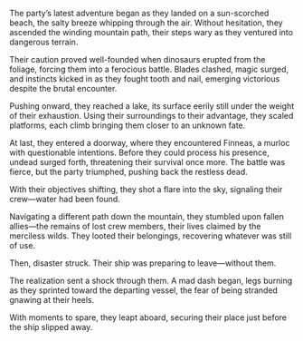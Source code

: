 <p>The party’s latest adventure began as they landed on a sun-scorched beach, the salty breeze whipping through the air. Without hesitation, they ascended the winding mountain path, their steps wary as they ventured into dangerous terrain.</p>

<p>Their caution proved well-founded when dinosaurs erupted from the foliage, forcing them into a ferocious battle. Blades clashed, magic surged, and instincts kicked in as they fought tooth and nail, emerging victorious despite the brutal encounter.</p>

<p>Pushing onward, they reached a lake, its surface eerily still under the weight of their exhaustion. Using their surroundings to their advantage, they scaled platforms, each climb bringing them closer to an unknown fate.</p>

<p>At last, they entered a doorway, where they encountered Finneas, a murloc with questionable intentions. Before they could process his presence, undead surged forth, threatening their survival once more. The battle was fierce, but the party triumphed, pushing back the restless dead.</p>

<p>With their objectives shifting, they shot a flare into the sky, signaling their crew—water had been found.</p>

<p>Navigating a different path down the mountain, they stumbled upon fallen allies—the remains of lost crew members, their lives claimed by the merciless wilds. They looted their belongings, recovering whatever was still of use.</p>

<p>Then, disaster struck. Their ship was preparing to leave—without them.</p>

<p>The realization sent a shock through them. A mad dash began, legs burning as they sprinted toward the departing vessel, the fear of being stranded gnawing at their heels.</p>

<p>With moments to spare, they leapt aboard, securing their place just before the ship slipped away.</p>
